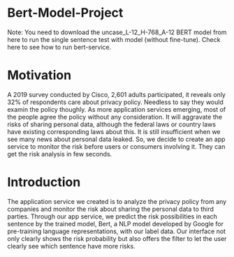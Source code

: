 # Bert-Model-Project

Note: You need to download the uncase_L-12_H-768_A-12 BERT model from here to run the single sentence test with model (without fine-tune). Check here to see how to run bert-service.

# Motivation
A 2019 survey conducted by Cisco, 2,601 adults participated, it reveals only 32% of respondents care about privacy policy. Needless to say they would examin the policy thoughly. As more application services emerging, most of the people agree the policy without any consideration. It will aggravate the risks of sharing personal data, although the federal laws or country laws have existing corresponding laws about this. It is still insufficient when we see many news about personal data leaked.
So,  we decide to create an app service to monitor the risk before users or consumers involving it. They can get the risk analysis in few seconds. 

# Introduction
The application service we created is to analyze the privacy policy from any companies and monitor the risk about sharing the personal data to third parties. Through our app service, we predict the risk possibilities in each sentence by the trained model, Bert, a NLP model developed by Google for pre-training language representations, with our label data. Our interface not only clearly shows the risk probability but also offers the filter to let the user clearly see which sentence have more risks. 
